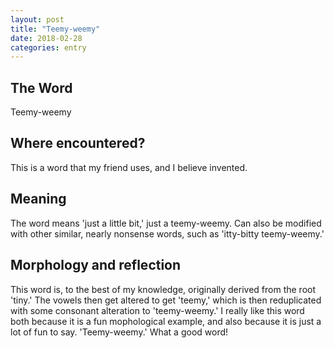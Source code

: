 ```yaml
---
layout: post
title: "Teemy-weemy"
date: 2018-02-28
categories: entry
---
```

## The Word
Teemy-weemy

## Where encountered?
This is a word that my friend uses, and I believe invented.

## Meaning
The word means 'just a little bit,' just a teemy-weemy. Can also be modified with other similar, nearly nonsense
words, such as 'itty-bitty teemy-weemy.'
## Morphology and reflection
This word is, to the best of my knowledge, originally derived from the root 'tiny.' The vowels then get altered
to get 'teemy,' which is then reduplicated with some consonant alteration to 'teemy-weemy.' I really like this
word both because it is a fun mophological example, and also because it is just a lot of fun to say. 'Teemy-weemy.'
What a good word!
